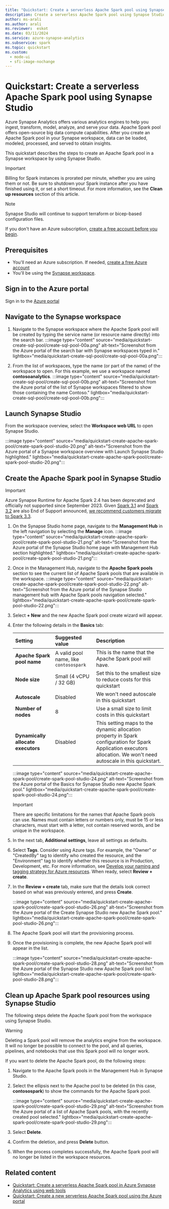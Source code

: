 ```yaml
---
title: "Quickstart: Create a serverless Apache Spark pool using Synapse Studio"
description: Create a serverless Apache Spark pool using Synapse Studio by following the steps in this guide.
author: ms-arali
ms.author: arali
ms.reviewer:  eskot
ms.date: 03/11/2024
ms.service: azure-synapse-analytics
ms.subservice: spark
ms.topic: quickstart
ms.custom:
  - mode-ui
  - sfi-image-nochange
---
```


# Quickstart: Create a serverless Apache Spark pool using Synapse Studio

Azure Synapse Analytics offers various analytics engines to help you ingest, transform, model, analyze,  and serve your data. Apache Spark pool offers open-source big data compute capabilities. After you create an Apache Spark pool in your Synapse workspace, data can be loaded, modeled, processed, and served to obtain insights.  

This quickstart describes the steps to create an Apache Spark pool in a Synapse workspace by using Synapse Studio.

> [!IMPORTANT]
> Billing for Spark instances is prorated per minute, whether you are using them or not. Be sure to shutdown your Spark instance after you have finished using it, or set a short timeout. For more information, see the **Clean up resources** section of this article.

> [!NOTE]
> Synapse Studio will continue to support terraform or bicep-based configuration files.

If you don't have an Azure subscription, [create a free account before you begin](https://azure.microsoft.com/pricing/purchase-options/azure-account?cid=msft_learn).

## Prerequisites

- You'll need an Azure subscription. If needed, [create a free Azure account](https://azure.microsoft.com/pricing/purchase-options/azure-account?cid=msft_learn)
- You'll be using the [Synapse workspace](./quickstart-create-workspace.md).

## Sign in to the Azure portal

Sign in to the [Azure portal](https://portal.azure.com/)

## Navigate to the Synapse workspace

1. Navigate to the Synapse workspace where the Apache Spark pool will be created by typing the service name (or resource name directly) into the search bar.
    :::image type="content" source="media/quickstart-create-sql-pool/create-sql-pool-00a.png" alt-text="Screenshot from the Azure portal of the search bar with Synapse workspaces typed in." lightbox="media/quickstart-create-sql-pool/create-sql-pool-00a.png":::

1. From the list of workspaces, type the name (or part of the name) of the workspace to open. For this example, we use a workspace named **contosoanalytics**.
    :::image type="content" source="media/quickstart-create-sql-pool/create-sql-pool-00b.png" alt-text="Screenshot from the Azure portal of the list of Synapse workspaces filtered to show those containing the name Contoso." lightbox="media/quickstart-create-sql-pool/create-sql-pool-00b.png":::
   
## Launch Synapse Studio

From the workspace overview, select the **Workspace web URL** to open Synapse Studio.

:::image type="content" source="media/quickstart-create-apache-spark-pool/create-spark-pool-studio-20.png" alt-text="Screenshot from the Azure portal of a Synapse workspace overview with Launch Synapse Studio highlighted." lightbox="media/quickstart-create-apache-spark-pool/create-spark-pool-studio-20.png":::

## Create the Apache Spark pool in Synapse Studio

> [!IMPORTANT]
> Azure Synapse Runtime for Apache Spark 2.4 has been deprecated and officially not supported since September 2023. Given [Spark 3.1](/azure/synapse-analytics/spark/apache-spark-3-runtime) and [Spark 3.2](/azure/synapse-analytics/spark/apache-spark-32-runtime) are also End of Support announced, [we recommend customers migrate to Spark 3.3](/azure/synapse-analytics/spark/apache-spark-33-runtime).

1. On the Synapse Studio home page, navigate to the **Management Hub** in the left navigation by selecting the **Manage** icon.
    :::image type="content" source="media/quickstart-create-apache-spark-pool/create-spark-pool-studio-21.png" alt-text="Screenshot from the Azure portal of the Synapse Studio home page with Management Hub section highlighted." lightbox="media/quickstart-create-apache-spark-pool/create-spark-pool-studio-21.png":::
   
1. Once in the Management Hub, navigate to the **Apache Spark pools** section to see the current list of Apache Spark pools that are available in the workspace.
    :::image type="content" source="media/quickstart-create-apache-spark-pool/create-spark-pool-studio-22.png" alt-text="Screenshot from the Azure portal of the Synapse Studio management hub with Apache Spark pools navigation selected." lightbox="media/quickstart-create-apache-spark-pool/create-spark-pool-studio-22.png":::
   
1. Select **+ New** and the new Apache Spark pool create wizard will appear. 

1. Enter the following details in the **Basics** tab:

    | Setting | Suggested value | Description |
    | :------ | :-------------- | :---------- |
    | **Apache Spark pool name** | A valid pool name, like `contosospark` | This is the name that the Apache Spark pool will have. |
    | **Node size** | Small (4 vCPU / 32 GB) | Set this to the smallest size to reduce costs for this quickstart |
    | **Autoscale** | Disabled | We won't need autoscale in this quickstart |
    | **Number of nodes** | 8 | Use a small size to limit costs in this quickstart|
    | **Dynamically allocate executors** |  Disabled | This setting maps to the dynamic allocation property in Spark configuration for Spark Application executors allocation. We won't need autoscale in this quickstart.|
     
    :::image type="content" source="media/quickstart-create-apache-spark-pool/create-spark-pool-studio-24.png" alt-text="Screenshot from the Azure portal of the Basics for Synapse Studio new Apache Spark pool." lightbox="media/quickstart-create-apache-spark-pool/create-spark-pool-studio-24.png":::
   
    > [!IMPORTANT]
    > There are specific limitations for the names that Apache Spark pools can use. Names must contain letters or numbers only, must be 15 or less characters, must start with a letter, not contain reserved words, and be unique in the workspace.

1. In the next tab, **Additional settings**, leave all settings as defaults.

1. Select **Tags**. Consider using Azure tags. For example, the "Owner" or "CreatedBy" tag to identify who created the resource, and the "Environment" tag to identify whether this resource is in Production, Development, etc. For more information, see [Develop your naming and tagging strategy for Azure resources](/azure/cloud-adoption-framework/ready/azure-best-practices/naming-and-tagging). When ready, select **Review + create**.

1. In the **Review + create** tab, make sure that the details look correct based on what was previously entered, and press **Create**. 

    :::image type="content" source="media/quickstart-create-apache-spark-pool/create-spark-pool-studio-26.png" alt-text="Screenshot from the Azure portal of the Create Synapse Studio new Apache Spark pool." lightbox="media/quickstart-create-apache-spark-pool/create-spark-pool-studio-26.png":::
   
1. The Apache Spark pool will start the provisioning process.

1. Once the provisioning is complete, the new Apache Spark pool will appear in the list.

    :::image type="content" source="media/quickstart-create-apache-spark-pool/create-spark-pool-studio-28.png" alt-text="Screenshot from the Azure portal of the Synapse Studio new Apache Spark pool list." lightbox="media/quickstart-create-apache-spark-pool/create-spark-pool-studio-28.png":::
   
## Clean up Apache Spark pool resources using Synapse Studio

The following steps delete the Apache Spark pool from the workspace using Synapse Studio.

> [!WARNING]
> Deleting a Spark pool will remove the analytics engine from the workspace. It will no longer be possible to connect to the pool, and all queries, pipelines, and notebooks that use this Spark pool will no longer work.

If you want to delete the Apache Spark pool, do the following steps:

1. Navigate to the Apache Spark pools in the Management Hub in Synapse Studio.
1. Select the ellipsis next to the Apache pool to be deleted (in this case, **contosospark**) to show the commands for the Apache Spark pool.

    :::image type="content" source="media/quickstart-create-apache-spark-pool/create-spark-pool-studio-29.png" alt-text="Screenshot from the Azure portal of a list of Apache Spark pools, with the recently created pool selected." lightbox="media/quickstart-create-apache-spark-pool/create-spark-pool-studio-29.png":::
   
1. Select **Delete**.
1. Confirm the deletion, and press **Delete** button.
1. When the process completes successfully, the Apache Spark pool will no longer be listed in the workspace resources. 

## Related content

- [Quickstart: Create a serverless Apache Spark pool in Azure Synapse Analytics using web tools](quickstart-apache-spark-notebook.md)
- [Quickstart: Create a new serverless Apache Spark pool using the Azure portal](quickstart-create-apache-spark-pool-portal.md)
